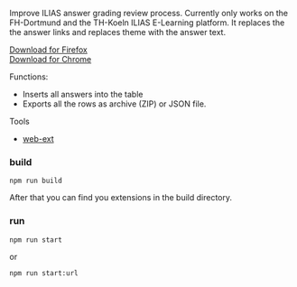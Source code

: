 Improve ILIAS answer grading review process. Currently only works on the
FH-Dortmund and the TH-Koeln ILIAS E-Learning platform. It replaces the the
answer links and replaces theme with the answer text.

[Download for Firefox](https://addons.mozilla.org/en-GB/firefox/addon/iliasreviewimprover/)  
[Download for Chrome](https://chrome.google.com/webstore/detail/ilias-review-improver/jciddffbbmhjgfhgahffiejmiakbghdg?utm_source=chrome-ntp-icon)

Functions:

- Inserts all answers into the table
- Exports all the rows as archive (ZIP) or JSON file.

Tools

- [web-ext](https://github.com/mozilla/web-ext)

### build

```
npm run build
```

After that you can find you extensions in the build directory.

### run

```
npm run start
```

or

```
npm run start:url
```
